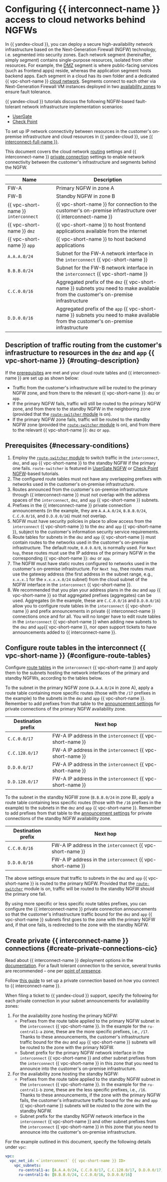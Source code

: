 # Configuring {{ interconnect-name }} access to cloud networks behind NGFWs

In {{ yandex-cloud }}, you can deploy a secure high-availability network infrastructure based on the Next-Generation Firewall (NGFW) technology, i.e. segmented into security zones. Each network segment (hereinafter, simply _segment_) contains single-purpose resources, isolated from other resources. For example, the [DMZ](https://en.wikipedia.org/wiki/DMZ_(computing)) segment is where public-facing services (such as frontend apps) reside, whereas the application segment hosts backend apps. Each segment in a cloud has its own folder and a dedicated {{ vpc-short-name }} [cloud network](../../vpc/concepts/network#network). Segments connect to each other via Next-Generation Firewall VM instances deployed in two [availability zones](../../overview/concepts/geo-scope.md) to ensure fault tolerance.

{{ yandex-cloud }} tutorials discuss the following NGFW-based fault-tolerant network infrastructure implementation scenarios:

* [UserGate](../../tutorials/routing/high-accessible-dmz-usergate)
* [Check Point](../../tutorials/routing/high-accessible-dmz)

To set up IP network connectivity between resources in the customer's on-premise infrastructure and cloud resources in {{ yandex-cloud }}, use [{{ interconnect-full-name }}](../../interconnect/concepts/).

This document covers the cloud network [routing](../../vpc/concepts/routing) settings and {{ interconnect-name }} [private connection](../../interconnect/concepts/priv-con) settings to enable network connectivity between the customer's infrastructure and segments behind the NGFW.

| Name                            | Description                                                                                                                                   |
|-------------------------------------|--------------------------------------------------------------------------------------------------------------------------------------------|
| FW-A                                | Primary NGFW in zone A                                                                                                                     |
| FW-B                                | Standby NGFW in zone B                                                                                                                    |
| {{ vpc-short-name }} `interconnect` | {{ vpc-short-name }} for connection to the customer's on-premise infrastructure over {{ interconnect-name }}                                  |
| {{ vpc-short-name }} `dmz`          | {{ vpc-short-name }} to host frontend applications available from the internet                                                             |
| {{ vpc-short-name }} `app`          | {{ vpc-short-name }} to host backend applications                                                                                      |
| `A.A.A.0/24`                        | Subnet for the FW-A network interface in the `interconnect` {{ vpc-short-name }}                                                                 |
| `B.B.B.0/24`                        | Subnet for the FW-B network interface in the `interconnect` {{ vpc-short-name }}                                                                 |
| `C.C.0.0/16`                        | Aggregated prefix of the `dmz` {{ vpc-short-name }} subnets you need to make available from the customer's on-premise infrastructure |
| `D.D.0.0/16`                        | Aggregated prefix of the `app` {{ vpc-short-name }} subnets you need to make available from the customer's on-premise infrastructure |


## Description of traffic routing from the customer's infrastructure to resources in the `dmz` and `app` {{ vpc-short-name }} {#routing-description}

If the [prerequisites](#necessary-conditions) are met and your cloud route tables and {{ interconnect-name }} are set up as shown below:
* Traffic from the customer's infrastructure will be routed to the primary NGFW zone, and from there to the relevant {{ vpc-short-name }}: `dmz` or `app`.
* If the primary NGFW fails, traffic will still be routed to the primary NGFW zone, and from there to the standby NGFW in the neighboring zone (provided that the [`route-switcher` module](https://github.com/yandex-cloud-examples/yc-route-switcher) is on).
* If the primary NGFW zone fails, traffic will be routed to the standby NGFW zone (provided the [`route-switcher` module](https://github.com/yandex-cloud-examples/yc-route-switcher) is on), and from there to the relevant {{ vpc-short-name }}: `dmz` or `app`.

## Prerequisites {#necessary-conditions}

1. Employ the [`route-switcher` module](https://github.com/yandex-cloud-examples/yc-route-switcher) to switch traffic in the `interconnect`, `dmz`, and `app` {{ vpc-short-name }} to the standby NGFW if the primary one fails. `route-switcher` is featured in [UserGate NGFW](../../tutorials/routing/high-accessible-dmz-usergate) or [Check Point NGFW](../../tutorials/routing/high-accessible-dmz)-based tutorials.
1. The configured route tables must not have any overlapping prefixes with networks used in the customer's on-premise infrastructure.
1. Routes announced from the customer's on-premise infrastructure through {{ interconnect-name }} must not overlap with the address spaces of the `interconnect`, `dmz`, and `app` {{ vpc-short-name }} subnets.
1. Prefixes in the {{ interconnect-name }} private connection announcements (in the example, they are `A.A.A.0/24`, `B.B.B.0/24`, `C.C.0.0/16`, and `D.D.0.0/16`) must not overlap.
1. NGFW must have security policies in place to allow access from the `interconnect` {{ vpc-short-name }} to the `dmz` and `app` {{ vpc-short-name }}, subject to the customer's information security service requirements.
1. Route tables for subnets in the `dmz` and `app` {{ vpc-short-name }} must contain routes to the networks used in the customer's on-premise infrastructure. The default route, `0.0.0.0/0`, is normally used. For `Next hop`, these routes must use the IP address of the primary NGFW in the corresponding {{ vpc-short-name }}: `dmz` or `app`.
1. The NGFW must have static routes configured to networks used in the customer's on-premise infrastructure. For `Next hop`, thee routes must use the gateway address (the first address in the subnet range, e.g., `x.x.x.1` for the `x.x.x.x.0/24` subnet) from the cloud subnet of the NGFW interface in the `interconnect` {{ vpc-short-name }}.
1. We recommended that you plan your address plans in the `dmz` and `app` {{ vpc-short-name }} so that aggregated prefixes (aggregates) can be used. Aggregates (in the example, these are `С.С.0.0/16` and `D.D.0.0/16`) allow you to configure route tables in the `interconnect` {{ vpc-short-name }} and prefix announcements in private {{ interconnect-name }} connections once and for all. You will no longer have to edit route tables in the `interconnect` {{ vpc-short-name }} when adding new subnets to the `dmz` and `app`{{ vpc-short-name }}, nor open support tickets to have announcements added to {{ interconnect-name }}.

## Configure route tables in the interconnect {{ vpc-short-name }} {#configure-route-tables}

Configure [route tables](../../vpc/concepts/routing#rt-vpc) in the `interconnect` {{ vpc-short-name }} and apply them to the subnets hosting the network interfaces of the primary and standby NGFWs, according to the tables below.

To the subnet in the primary NGFW zone (`A.A.A.0/24` in zone A), apply a route table containing more specific routes (those with the `/17` prefixes in the example) to the subnets in the `dmz` and `app` {{ vpc-short-name }}. Remember to add prefixes from that table to the [announcement settings](#create-private-connections-cic) for private connections of the primary NGFW availability zone.

| Destination prefix | Next hop                                            |
|--------------------|-----------------------------------------------------|
| `С.С.0.0/17`       | FW-A IP address in the `interconnect` {{ vpc-short-name }} |
| `С.С.128.0/17`     | FW-A IP address in the `interconnect` {{ vpc-short-name }} |
| `D.D.0.0/17`       | FW-A IP address in the `interconnect` {{ vpc-short-name }} |
| `D.D.128.0/17`     | FW-A IP address in the `interconnect` {{ vpc-short-name }} |


To the subnet in the standby NGFW zone (`B.B.B.0/24` in zone B), apply a route table containing less specific routes (those with the `/16` prefixes in the example) to the subnets in the `dmz` and `app` {{ vpc-short-name }}. Remember to add prefixes from that table to the [announcement settings](#create-private-connections-cic) for private connections of the standby NGFW availability zone.

| Destination prefix | Next hop                                            |
|--------------------|-----------------------------------------------------|
| `С.С.0.0/16`       | FW-A IP address in the `interconnect` {{ vpc-short-name }} |
| `D.D.0.0/16`       | FW-A IP address in the `interconnect` {{ vpc-short-name }} |

The above settings ensure that traffic to subnets in the `dmz` and `app` {{ vpc-short-name }} is routed to the primary NGFW. Provided that the [`route-switcher`](https://github.com/yandex-cloud-examples/yc-route-switcher) module is on, traffic will be routed to the standby NGFW should the primary one fail.

By using more specific or less specific route tables prefixes, you can configure the {{ interconnect-name }} private connection announcements so that the customer's infrastructure traffic bound for the `dmz` and `app` {{ vpc-short-name }} subnets first goes to the zone with the primary NGFW and, if that one fails, is redirected to the zone with the standby NGFW.

## Create private {{ interconnect-name }} connections {#create-private-connections-cic}

Read about {{ interconnect-name }} deployment options in the [documentation](../../interconnect/concepts/). For a fault tolerant connection to the service, several trunks are recommended – one per [point of presence](../../interconnect/concepts/pops).

Follow [this guide](../../interconnect/operations/) to set up a private connection based on how you connect to {{ interconnect-name }}.

When filing a ticket to {{ yandex-cloud }} support, specify the following for each private connection in your subnet announcements for availability zones:

   1. For the availability zone hosting the primary NGFW:
      * Prefixes from the route table applied to the primary NGFW subnet in the `interconnect` {{ vpc-short-name }}. In the example for the `ru-central1-a` zone, these are the more specific prefixes, i.e., `/17`. Thanks to these announcements, the customer's infrastructure traffic bound for the `dmz` and `app` {{ vpc-short-name }} subnets will be routed to the zone with the primary NGFW.
      * Subnet prefix for the primary NGFW network interface in the `interconnect` {{ vpc-short-name }} and other subnet prefixes from the `interconnect` {{ vpc-short-name }} in this zone that you need to announce into the customer's on-premise infrastructure.
   1. For the availability zone hosting the standby NGFW:
      * Prefixes from the route table applied to the standby NGFW subnet in the `interconnect` {{ vpc-short-name }}. In the example for the `ru-central1-b` zone, these are the less specific prefixes, i.e., `/16`. Thanks to these announcements, if the zone with the primary NGFW fails, the customer's infrastructure traffic bound for the `dmz` and `app` {{ vpc-short-name }} subnets will be routed to the zone with the standby NGFW.
      * Subnet prefix for the standby NGFW network interface in the `interconnect` {{ vpc-short-name }} and other subnet prefixes from the `interconnect` {{ vpc-short-name }} in this zone that you need to announce into the customer's on-premise infrastructure.

For the example outlined in this document, specify the following details under `vpc`:

```yaml
vpc: 
  vpc_net_id: <`interconnect` {{ vpc-short-name }} ID> 
    vpc_subnets:
      ru-central1-a: [A.A.A.0/24, C.C.0.0/17, C.C.128.0/17, D.D.0.0/17, D.D.128.0/17]
      ru-central1-b: [B.B.B.0/24, C.C.0.0/16, D.D.0.0/16]
```